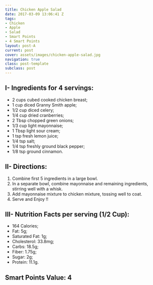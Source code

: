 ```yaml
---
title: Chicken Apple Salad
date: 2017-03-09 13:06:41 Z
tags:
- Chicken
- Apple
- Salad
- Smart Points
- 4 Smart Points
layout: post-A
current: post
cover: assets/images/chicken-apple-salad.jpg
navigation: true
class: post-template
subclass: post
---
```


## I- Ingredients for 4 servings:
* 2 cups cubed cooked chicken breast;
* 1 cup diced Granny Smith apple;
* 1/2 cup diced celery;
* 1/4 cup dried cranberries;
* 2 Tbsp chopped green onions;
* 1/3 cup light mayonnaise;
* 1 Tbsp light sour cream;
* 1 tsp fresh lemon juice;
* 1/4 tsp salt;
* 1/4 tsp freshly ground black pepper;
* 1/8 tsp ground cinnamon.

## II- Directions:
1. Combine first 5 ingredients in a large bowl.
1. In a separate bowl, combine mayonnaise and remaining ingredients, stirring well with a whisk.
1. Add mayonnaise mixture to chicken mixture, tossing well to coat.
1. Serve and Enjoy !!

## III- Nutrition Facts per serving (1/2 Cup):
* 164 Calories;
* Fat: 5g;
* Saturated Fat: 1g;
* Cholesterol: 33.8mg;
* Carbs: 18.5g;
* Fiber: 1.75g;
* Sugar: 2g;
* Protein: 11.1g.

## Smart Points Value: 4
